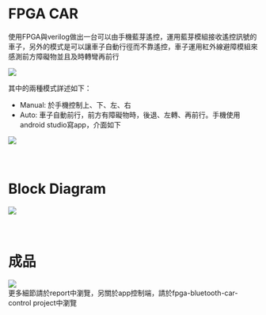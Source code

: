 # FPGA CAR

使用FPGA與verilog做出一台可以由手機藍芽遙控，運用藍芽模組接收遙控訊號的車子，另外的模式是可以讓車子自動行徑而不靠遙控，車子運用紅外線避障模組來感測前方障礙物並且及時轉彎再前行


![](https://github.com/zzzzz314314/fpga-bluetooth-car/raw/master/fpga_car.png)<br>

其中的兩種模式詳述如下：<br>
- Manual: 於手機控制上、下、左、右
- Auto: 車子自動前行，前方有障礙物時，後退、左轉、再前行。手機使用android studio寫app，介面如下

![](https://github.com/zzzzz314314/fpga-bluetooth-car/blob/master/fpga_car1.png)<br><br><br>
# Block Diagram
![](https://github.com/zzzzz314314/fpga-bluetooth-car/blob/master/fpga_car2.png)<br><br><br>
# 成品
![](https://github.com/zzzzz314314/fpga-bluetooth-car/blob/master/fpga_car3.png)<br>
更多細節請於report中瀏覽，另關於app控制端，請於fpga-bluetooth-car-control project中瀏覽
